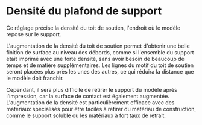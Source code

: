Densité du plafond de support
====
Ce réglage précise la densité du toit de soutien, l'endroit où le modèle repose sur le support.

L'augmentation de la densité du toit de soutien permet d'obtenir une belle finition de surface au niveau des débords, comme si l'ensemble du support était imprimé avec une forte densité, sans avoir besoin de beaucoup de temps et de matière supplémentaires. Les lignes du motif du toit de soutien seront placées plus près les unes des autres, ce qui réduira la distance que le modèle doit franchir.

Cependant, il sera plus difficile de retirer le support du modèle après l'impression, car la surface de contact est également augmentée. L'augmentation de la densité est particulièrement efficace avec des matériaux spécialisés pour être faciles à retirer du matériau de construction, comme le support soluble ou les matériaux à fort taux de retrait.
